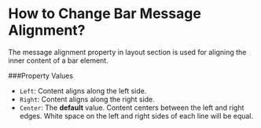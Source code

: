 # How to Change Bar Message Alignment?

The message alignment property in layout section is used for aligning the inner content of a bar element.

###Property Values

* ```Left```:  Content aligns along the left side.
* ```Right```: Content aligns along the right side.
* ```Center```: The **default** value. Content centers between the left and right edges. White space on the left and right sides of each line will be equal.
